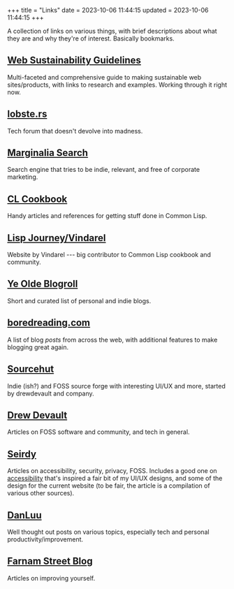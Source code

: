 +++
title = "Links"
date = 2023-10-06 11:44:15
updated = 2023-10-06 11:44:15
+++

A collection of links on various things,
with brief descriptions about what they are
and why they're of interest.
Basically bookmarks.

## [Web Sustainability Guidelines](https://w3c.github.io/sustyweb#table-of-contents)

Multi-faceted and comprehensive guide
to making sustainable web sites/products,
with links to research and examples.
Working through it right now.

## [lobste.rs](https://lobste.rs)

Tech forum that doesn't devolve into madness.

## [Marginalia Search](https://search.marginalia.nu)

Search engine that tries to be indie, relevant,
and free of corporate marketing.

## [CL Cookbook](https://lispcookbook.github.io/cl-cookbook)

Handy articles and references for getting stuff done in Common Lisp.

## [Lisp Journey/Vindarel](https://lisp-journey.gitlab.io)

Website by Vindarel --- big contributor to Common Lisp
cookbook and community.

## [Ye Olde Blogroll](https://blogroll.org)

Short and curated list of personal and indie blogs.

## [boredreading.com](https://boredreading.com)

A list of blog *posts* from across the web,
with additional features to make blogging great again.

## [Sourcehut](https://sr.ht)

Indie (ish?) and FOSS source forge
with interesting UI/UX and more,
started by drewdevault and company.

## [Drew Devault](https://drewdevault.com)

Articles on FOSS software and community,
and tech in general.

## [Seirdy](https://seirdy.one)

Articles on accessibility, security, privacy, FOSS.
Includes a good one on
[accessibility](https://seirdy.one/posts/2020/11/23/website-best-practices/)
that's inspired a fair bit of my UI/UX designs,
and some of the design for the current website
(to be fair, the article is a compilation
of various other sources).

## [DanLuu](https://danluu.com)

Well thought out posts on various topics,
especially tech and personal productivity/improvement.

## [Farnam Street Blog](https://fs.blog/blog)

Articles on improving yourself.
